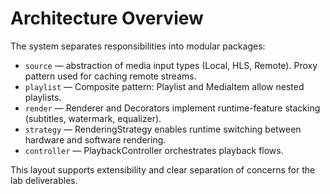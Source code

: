# Architecture Overview

The system separates responsibilities into modular packages:

- `source` — abstraction of media input types (Local, HLS, Remote). Proxy pattern used for caching remote streams.
- `playlist` — Composite pattern: Playlist and MediaItem allow nested playlists.
- `render` — Renderer and Decorators implement runtime-feature stacking (subtitles, watermark, equalizer).
- `strategy` — RenderingStrategy enables runtime switching between hardware and software rendering.
- `controller` — PlaybackController orchestrates playback flows.

This layout supports extensibility and clear separation of concerns for the lab deliverables.
